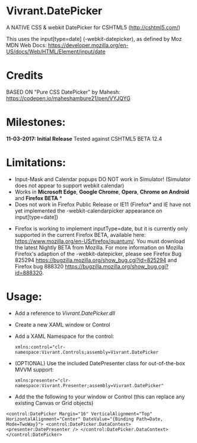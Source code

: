 # Vivrant.DatePicker
A NATIVE CSS &amp; webkit DatePicker for CSHTML5 (http://cshtml5.com/)

This uses the input[type=date] (-webkit-datepicker), as defined by Moz MDN Web Docs: https://developer.mozilla.org/en-US/docs/Web/HTML/Element/input/date

# Credits
BASED ON "Pure CSS DatePicker" by Mahesh: https://codepen.io/maheshambure21/pen/VYJQYG

# Milestones:
**11-03-2017: Initial Release**
Tested against CSHTML5 BETA 12.4

# Limitations:
- Input-Mask and Calendar popups DO NOT work in Simulator! (Simulator does not appear to support webkit calendar)
- Works in **Microsoft Edge**, **Google Chrome**, **Opera**, **Chrome on Android** and **Firefox BETA** *
- Does not work in Firefox Public Release or IE11 (Firefox* and IE have not yet implemented the -webkit-calendarpicker appearance on input[type=date])
* Firefox is working to implement inputType=date, but it is currently only supported in the current Firefox BETA, available here: https://www.mozilla.org/en-US/firefox/quantum/. You must download the latest Nightly BETA from Mozilla. For more information on Mozilla Firefox's adaption of the -webkit-datepicker, please see Firefox Bug 825294 https://bugzilla.mozilla.org/show_bug.cgi?id=825294 and Firefox bug 888320 https://bugzilla.mozilla.org/show_bug.cgi?id=888320.

# Usage:

 - Add a reference to *Vivrant.DatePicker.dll*
 
 - Create a new XAML window or Control
 
 - Add a XAML Namespace for the control: 
 
    `xmlns:control="clr-namespace:Vivrant.Controls;assembly=Vivrant.DatePicker`
    
 - (OPTIONAL) Use the included DatePresenter class for out-of-the-box MVVM support: 
 
    `xmlns:presenter="clr-namespace:Vivrant.Presenter;assembly=Vivrant.DatePicker"`
    
 - Add the the following to your window or Control (this can replace any existing Canvas or Grid objects)
 
`<control:DatePicker
    Margin="16"
    VerticalAlignment="Top"
    HorizontalAlignment="Center"
    DateValue="{Binding Path=Date, Mode=TwoWay}">
    <control:DatePicker.DataContext>
        <presenter:DatePresenter />
    </control:DatePicker.DataContext>
</control:DatePicker>`
